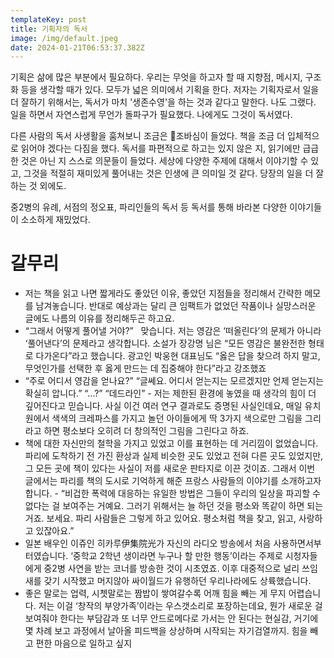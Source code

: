 ```yaml
---
templateKey: post
title: 기획자의 독서
image: /img/default.jpeg
date: 2024-01-21T06:53:37.382Z
---
```

기획은 삶에 많은 부분에서 필요하다. 우리는 무엇을 하고자 할 때 지향점, 메시지, 구조화 등을 생각할 때가 있다.  모두가 넓은 의미에서 기획을 한다.  저자는 기획자로서 일을 더 잘하기 위해서는, 독서가 마치 '생존수영'을 하는 것과 같다고 말한다. 나도 그랬다. 일을 하면서 자연스럽게 무언가 돌파구가 필요했다. 나에게도 그것이 독서였다.

다른 사람의 독서 사생활을 훔쳐보니 조금은 조바심이 들었다.  책을 조금 더 입체적으로 읽어야 겠다는 다짐을 했다. 독서를 파편적으로 하고는 있지 않은 지, 읽기에만 급급한 것은 아닌 지 스스로 의문들이 들었다. 세상에 다양한 주제에 대해서 이야기할 수 있고, 그것을 적절히 재미있게 풀어내는 것은 인생에 큰 의미일 것 같다. 당장의 일을 더 잘하는 것 외에도.

중2병의 유례, 서점의 정오표, 파리인들의 독서 등 독서를 통해 바라본 다양한 이야기들이 소소하게 재밌었다.

# 갈무리

* 저는 책을 읽고 나면 짧게라도 좋았던 이유, 좋았던 지점들을 정리해서 간략한 메모를 남겨놓습니다. 반대로 예상과는 달리 큰 임팩트가 없었던 작품이나 실망스러운 글에도 나름의 이유를 정리해두곤 하고요.
* “그래서 어떻게 풀어낼 거야?”   맞습니다. 저는 영감은 ‘떠올린다’의 문제가 아니라 ‘풀어낸다’의 문제라고 생각합니다. 소설가 장강명 님은 “모든 영감은 불완전한 형태로 다가온다”라고 했습니다. 광고인 박웅현 대표님도 “옳은 답을 찾으려 하지 말고, 무엇인가를 선택한 후 옳게 만드는 데 집중해야 한다”라고 강조했죠
* “주로 어디서 영감을 얻나요?” “글쎄요. 어디서 얻는지는 모르겠지만 언제 얻는지는 확실히 압니다.” “…?” “데드라인”
  		- 저는 제한된 환경에 놓였을 때 생각의 힘이 더 깊어진다고 믿습니다. 사실 이건 여러 연구 결과로도 증명된 사실인데요, 매일 유치원에서 색색의 크레파스를 가지고 놀던 아이들에게 딱 3가지 색으로만 그림을 그리라고 하면 평소보다 오히려 더 창의적인 그림을 그린다고 하죠.
* 책에 대한 자신만의 철학을 가지고 있었고 이를 표현하는 데 거리낌이 없었습니다. 파리에 도착하기 전 가진 환상과 실제 비슷한 곳도 있었고 전혀 다른 곳도 있었지만, 그 모든 곳에 책이 있다는 사실이 저를 새로운 판타지로 이끈 것이죠. 그래서 이번 글에서는 파리를 책의 도시로 기억하게 해준 프랑스 사람들의 이야기를 소개하고자 합니다.
  		- “비겁한 폭력에 대응하는 유일한 방법은 그들이 우리의 일상을 파괴할 수 없다는 걸 보여주는 거예요. 그러기 위해서는 늘 하던 것을 평소와 똑같이 하면 되는 거죠. 보세요. 파리 사람들은 그렇게 하고 있어요. 평소처럼 책을 찾고, 읽고, 사랑하고 있잖아요.”
* 일본 배우인 이쥬인 히카루伊集院光가 자신의 라디오 방송에서 처음 사용하면서부터였습니다. ‘중학교 2학년 생이라면 누구나 할 만한 행동’이라는 주제로 시청자들에게 중2병 사연을 받는 코너를 방송한 것이 시초였죠. 이후 대중적으로 널리 쓰임새를 갖기 시작했고 머지않아 싸이월드가 유행하던 우리나라에도 상륙했습니다.
* 좋은 말로는 업력, 시쳇말로는 짬밥이 쌓여갈수록 어깨 힘을 빼는 게 무지 어렵습니다. 저는 이걸 ‘창작의 부양가족’이라는 우스갯소리로 포장하는데요, 뭔가 새로운 걸 보여줘야 한다는 부담감과 또 너무 안드로메다로 가서는 안 된다는 현실감, 거기에 몇 차례 보고 과정에서 날아올 피드백을 상상하며 시작되는 자기검열까지. 힘을 빼고 편한 마음으로 일하고 싶지